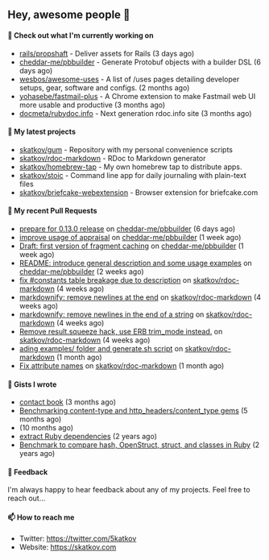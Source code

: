 ## Hey, awesome people 👋

#### 👷 Check out what I'm currently working on
 
- [rails/propshaft](https://github.com/rails/propshaft) - Deliver assets for Rails (3 days ago) 
- [cheddar-me/pbbuilder](https://github.com/cheddar-me/pbbuilder) - Generate Protobuf objects with a builder DSL (6 days ago) 
- [wesbos/awesome-uses](https://github.com/wesbos/awesome-uses) - A list of /uses pages detailing developer setups, gear, software and configs. (2 months ago) 
- [yohasebe/fastmail-plus](https://github.com/yohasebe/fastmail-plus) - A Chrome extension to make Fastmail web UI more usable and productive (3 months ago) 
- [docmeta/rubydoc.info](https://github.com/docmeta/rubydoc.info) - Next generation rdoc.info site (3 months ago)

#### 🌱 My latest projects
 
- [skatkov/gum](https://github.com/skatkov/gum) - Repository with my personal convenience scripts 
- [skatkov/rdoc-markdown](https://github.com/skatkov/rdoc-markdown) - RDoc to Markdown generator 
- [skatkov/homebrew-tap](https://github.com/skatkov/homebrew-tap) - My own homebrew tap to distribute apps. 
- [skatkov/stoic](https://github.com/skatkov/stoic) - Command line app for daily journaling with plain-text files 
- [skatkov/briefcake-webextension](https://github.com/skatkov/briefcake-webextension) - Browser extension for briefcake.com


#### 🔨 My recent Pull Requests
 
- [prepare for 0.13.0 release](https://github.com/cheddar-me/pbbuilder/pull/19) on [cheddar-me/pbbuilder](https://github.com/cheddar-me/pbbuilder) (6 days ago) 
- [improve usage of appraisal](https://github.com/cheddar-me/pbbuilder/pull/18) on [cheddar-me/pbbuilder](https://github.com/cheddar-me/pbbuilder) (1 week ago) 
- [Draft: first version of fragment caching](https://github.com/cheddar-me/pbbuilder/pull/17) on [cheddar-me/pbbuilder](https://github.com/cheddar-me/pbbuilder) (1 week ago) 
- [README: introduce general description and some usage examples](https://github.com/cheddar-me/pbbuilder/pull/16) on [cheddar-me/pbbuilder](https://github.com/cheddar-me/pbbuilder) (2 weeks ago) 
- [fix #constants table breakage due to description](https://github.com/skatkov/rdoc-markdown/pull/36) on [skatkov/rdoc-markdown](https://github.com/skatkov/rdoc-markdown) (4 weeks ago) 
- [markdownify: remove newlines at the end](https://github.com/skatkov/rdoc-markdown/pull/35) on [skatkov/rdoc-markdown](https://github.com/skatkov/rdoc-markdown) (4 weeks ago) 
- [markdownify: remove newlines in the end of a string](https://github.com/skatkov/rdoc-markdown/pull/34) on [skatkov/rdoc-markdown](https://github.com/skatkov/rdoc-markdown) (4 weeks ago) 
- [Remove result.squeeze hack, use ERB trim_mode instead.](https://github.com/skatkov/rdoc-markdown/pull/33) on [skatkov/rdoc-markdown](https://github.com/skatkov/rdoc-markdown) (4 weeks ago) 
- [ading examples/ folder and generate.sh script](https://github.com/skatkov/rdoc-markdown/pull/29) on [skatkov/rdoc-markdown](https://github.com/skatkov/rdoc-markdown) (1 month ago) 
- [Fix attribute names](https://github.com/skatkov/rdoc-markdown/pull/28) on [skatkov/rdoc-markdown](https://github.com/skatkov/rdoc-markdown) (1 month ago)

#### 📓 Gists I wrote
 
- [contact book](https://gist.github.com/18f317a0affb0fa7ee0e74511c340422) (3 months ago) 
- [Benchmarking content-type and http_headers/content_type gems](https://gist.github.com/eb18ae1f9f75e822812b64a0ae44915d) (5 months ago) 
- [](https://gist.github.com/601258666185b0e7af6339ac2c19f642) (10 months ago) 
- [extract Ruby dependencies](https://gist.github.com/e32f3f491665d2d4d570f9576abd1f0e) (2 years ago) 
- [Benchmark to compare hash, OpenStruct, struct, and classes in Ruby](https://gist.github.com/c32ffff81dc22e2e955533e4591b335c) (2 years ago)

#### 💬 Feedback
I'm always happy to hear feedback about any of my projects. Feel free to reach out...

#### 📫 How to reach me

- Twitter: https://twitter.com/5katkov 
- Website: https://skatkov.com
